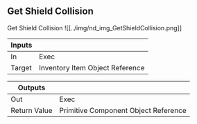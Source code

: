## Get Shield Collision
Get Shield Collision
![[../img/nd_img_GetShieldCollision.png]]

|Inputs||
|--|--|
| In | Exec |
| Target | Inventory Item Object Reference |

|Outputs||
|--|--|
| Out | Exec |
| Return Value | Primitive Component Object Reference |
